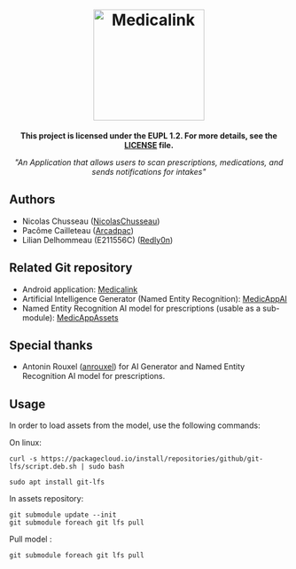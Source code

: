<h1 align="center">
  <img src="logo_medicalink.png" alt="Medicalink" height="200">
  <br />
</h1>

<p align="center"><b>This project is licensed under the EUPL 1.2. For more details, see the <a href="LICENSE.md">LICENSE</a> file.</b></p>
<p align="center"><i>"An Application that allows users to scan prescriptions, medications, and sends notifications for intakes"</i></p>


## Authors
* Nicolas Chusseau ([NicolasChusseau](https://github.com/NicolasChusseau))
* Pacôme Cailleteau ([Arcadpac](https://github.com/PacomeCailleteau))
* Lilian Delhommeau (E211556C) ([Redly0n](https://github.com/Redly0n))

## Related Git repository
* Android application: [Medicalink](https://gitlab.univ-nantes.fr/E211556C/sae_medicalink#----)
* Artificial Intelligence Generator (Named Entity Recognition): [MedicAppAI](https://github.com/anrouxel/MedicAppAI#----)
* Named Entity Recognition AI model for prescriptions (usable as a sub-module): [MedicAppAssets](https://gitlab.univ-nantes.fr/E213726L/MedicAppAssets.git)

## Special thanks
* Antonin Rouxel ([anrouxel](https://github.com/anrouxel)) for AI Generator and Named Entity Recognition AI model for prescriptions.


## Usage

In order to load assets from the model, use the following commands:

On linux:

```curl -s https://packagecloud.io/install/repositories/github/git-lfs/script.deb.sh | sudo bash```

```sudo apt install git-lfs```


In assets repository:

```
git submodule update --init  
git submodule foreach git lfs pull
```


Pull model :

```git submodule foreach git lfs pull```
